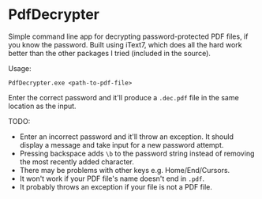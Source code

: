# PdfDecrypter

Simple command line app for decrypting password-protected PDF files, if you know the password. Built using iText7, which does all the hard work better than the other packages I tried (included in the source).

Usage:

```
PdfDecrypter.exe <path-to-pdf-file>
```

Enter the correct password and it'll produce a `.dec.pdf` file in the same location as the input.

TODO:
- Enter an incorrect password and it'll throw an exception. It should display a message and take input for a new password attempt.
- Pressing backspace adds `\b` to the password string instead of removing the most recently added character.
- There may be problems with other keys e.g. Home/End/Cursors.
- It won't work if your PDF file's name doesn't end in `.pdf`.
- It probably throws an exception if your file is not a PDF file.

